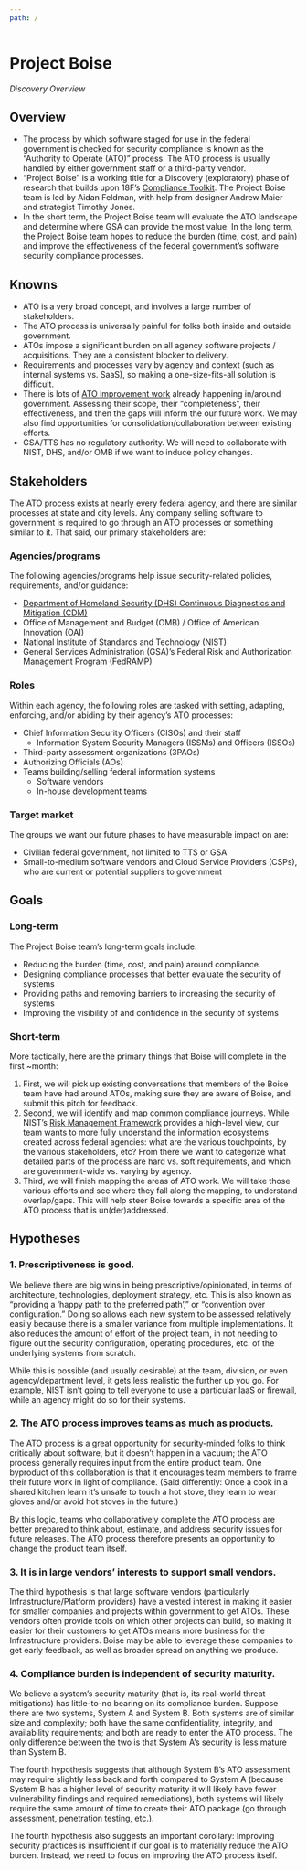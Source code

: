 ```yaml
---
path: /
---
```


# Project Boise

_Discovery Overview_

## Overview

- The process by which software staged for use in the federal government is checked for security compliance is known as the “Authority to Operate (ATO)” process. The ATO process is usually handled by either government staff or a third-party vendor.
- “Project Boise” is a working title for a Discovery (exploratory) phase of research that builds upon 18F’s [Compliance Toolkit](https://github.com/18F/compliance-toolkit). The Project Boise team is led by Aidan Feldman, with help from designer Andrew Maier and strategist Timothy Jones.
- In the short term, the Project Boise team will evaluate the ATO landscape and determine where GSA can provide the most value. In the long term, the Project Boise team hopes to reduce the burden (time, cost, and pain) and improve the effectiveness of the federal government’s software security compliance processes.

## Knowns

- ATO is a very broad concept, and involves a large number of stakeholders.  
- The ATO process is universally painful for folks both inside and outside government.
- ATOs impose a significant burden on all agency software projects / acquisitions. They are a consistent blocker to delivery.
- Requirements and processes vary by agency and context (such as internal systems vs. SaaS), so making a one-size-fits-all solution is difficult.
- There is lots of [ATO improvement work](https://docs.google.com/document/d/1LZSoi5JEGIIz3jpwpAD313MTcIXj83wjK4Ujsh7IIvQ/edit) already happening in/around government. Assessing their scope, their “completeness”, their effectiveness, and then the gaps will inform the our future work. We may also find opportunities for consolidation/collaboration between existing efforts.
- GSA/TTS has no regulatory authority. We will need to collaborate with NIST, DHS, and/or OMB if we want to induce policy changes.

## Stakeholders

The ATO process exists at nearly every federal agency, and there are similar processes at state and city levels. Any company selling software to government is required to go through an ATO processes or something similar to it. That said, our primary stakeholders are:

### Agencies/programs

The following agencies/programs help issue security-related policies, requirements, and/or guidance:

- [Department of Homeland Security (DHS) Continuous Diagnostics and Mitigation (CDM)](https://www.dhs.gov/cdm)
- Office of Management and Budget (OMB) / Office of American Innovation (OAI)
- National Institute of Standards and Technology (NIST)
- General Services Administration (GSA)’s Federal Risk and Authorization Management Program (FedRAMP)

### Roles

Within each agency, the following roles are tasked with setting, adapting, enforcing, and/or abiding by their agency’s ATO processes:

- Chief Information Security Officers (CISOs) and their staff
    - Information System Security Managers (ISSMs) and Officers (ISSOs)
- Third-party assessment organizations (3PAOs)
- Authorizing Officials (AOs)
- Teams building/selling federal information systems
    - Software vendors
    - In-house development teams

### Target market

The groups we want our future phases to have measurable impact on are:

- Civilian federal government, not limited to TTS or GSA
- Small-to-medium software vendors and Cloud Service Providers (CSPs), who are current or potential suppliers to government

## Goals

### Long-term

The Project Boise team’s long-term goals include:

- Reducing the burden (time, cost, and pain) around compliance.
- Designing compliance processes that better evaluate the security of systems
- Providing paths and removing barriers to increasing the security of systems
- Improving the visibility of and confidence in the security of systems

### Short-term

More tactically, here are the primary things that Boise will complete in the first ~month:

1. First, we will pick up existing conversations that members of the Boise team have had around ATOs, making sure they are aware of Boise, and submit this pitch for feedback.
1. Second, we will identify and map common compliance journeys. While NIST’s [Risk Management Framework](http://csrc.nist.gov/groups/SMA/fisma/framework.html) provides a high-level view, our team wants to more fully understand the information ecosystems created across federal agencies: what are the various touchpoints, by the various stakeholders, etc? From there we want to categorize what detailed parts of the process are hard vs. soft requirements, and which are government-wide vs. varying by agency.
1. Third, we will finish mapping the areas of ATO work. We will take those various efforts and see where they fall along the mapping, to understand overlap/gaps. This will help steer Boise towards a specific area of the ATO process that is un(der)addressed.

## Hypotheses

### 1. Prescriptiveness is good.

We believe there are big wins in being prescriptive/opinionated, in terms of architecture, technologies, deployment strategy, etc. This is also known as “providing a ‘happy path to the preferred path’,” or “convention over configuration.” Doing so allows each new system to be assessed relatively easily because there is a smaller variance from multiple implementations. It also reduces the amount of effort of the project team, in not needing to figure out the security configuration, operating procedures, etc. of the underlying systems from scratch.

While this is possible (and usually desirable) at the team, division, or even agency/department level, it gets less realistic the further up you go. For example, NIST isn’t going to tell everyone to use a particular IaaS or firewall, while an agency might do so for their systems.

### 2. The ATO process improves teams as much as products.

The ATO process is a great opportunity for security-minded folks to think critically about software, but it doesn’t happen in a vacuum; the ATO process generally requires input from the entire product team. One byproduct of this collaboration is that it encourages team members to frame their future work in light of compliance. (Said differently: Once a cook in a shared kitchen learn it’s unsafe to touch a hot stove, they learn to wear gloves and/or avoid hot stoves in the future.)

By this logic, teams who collaboratively complete the ATO process are better prepared to think about, estimate, and address security issues for future releases. The ATO process therefore presents an opportunity to change the product team itself.

### 3. It is in large vendors’ interests to support small vendors.

The third hypothesis is that large software vendors (particularly Infrastructure/Platform providers) have a vested interest in making it easier for smaller companies and projects within government to get ATOs. These vendors often provide tools on which other projects can build, so making it easier for their customers to get ATOs means more business for the Infrastructure providers. Boise may be able to leverage these companies to get early feedback, as well as broader spread on anything we produce.

### 4. Compliance burden is independent of security maturity.

We believe a system’s security maturity (that is, its real-world threat mitigations) has little-to-no bearing on its compliance burden. Suppose there are two systems, System A and System B. Both systems are of similar size and complexity; both have the same confidentiality, integrity, and availability requirements; and both are ready to enter the ATO process. The only difference between the two is that System A’s security is less mature than System B.

The fourth hypothesis suggests that although System B’s ATO assessment may require slightly less back and forth compared to System A (because System B has a higher level of security maturity it will likely have fewer vulnerability findings and required remediations), both systems will likely require the same amount of time to create their ATO package (go through assessment, penetration testing, etc.).

The fourth hypothesis also suggests an important corollary: Improving security practices is insufficient if our goal is to materially reduce the ATO burden. Instead, we need to focus on improving the ATO process itself.
